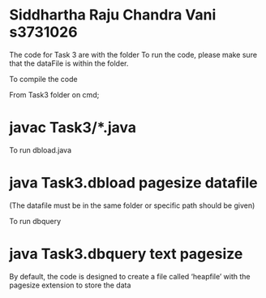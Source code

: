 # Siddhartha Raju Chandra Vani s3731026

The code for Task 3 are with the folder
To run the code, please make sure that the dataFile is within the folder.

To compile the code

From Task3 folder on cmd;

# javac Task3/*.java

To run dbload.java

# java Task3.dbload pagesize datafile
(The datafile must be in the same folder or specific path should be given)

To run dbquery

# java Task3.dbquery text pagesize


By default, the code is designed to create a file called ‘heapfile’ with the pagesize 
extension to store the data
